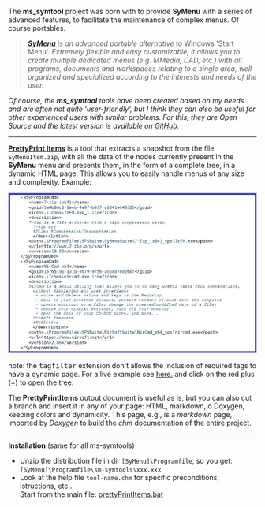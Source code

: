 The **ms_symtool** project was born with to provide **SyMenu** with a series of advanced features, to facilitate the maintenance of complex menus. Of course portables.

>  *[**SyMenu**](https://www.ugmfree.it "SyMenu Home") is an advanced portable alternative to* Windows 'Start Menu'. *Extremely flexible and easy    customizable, it allows you to create multiple dedicated menus (e.g. MMedia, CAD, etc.) with all programs, documents and workspaces relating to a single  area, well organized and specialized according to the interests and needs of the user.*

*Of course, the **ms_symtool** tools have been created based on my needs and are often not quite 'user-friendly', but I think they can also be useful for other experienced users with similar problems. For this, they are Open Source and the latest version is available on [GitHub](https://github.com/msillano/ms_symtools "Public repository").*

-------------------------------
[**PrettyPrint Items**](https://github.com/msillano/ms_symtools/tree/main/PrettyPrintItems  "Download from GitHub") is a tool that extracts a snapshot from the file <code>SyMenuItem.zip</code>, with all the data of the nodes currently present in the **SyMenu** menu and presents them, in the form of a complete tree, in a dynamic HTML page. This allows you to easily handle menus of any size and complexity. Example:

![a SyMenu tree fragment](./img/symenyppout.png?raw=true)

 note: the <tt>tagfilter</tt> extension don't allows the inclusion of required tags to have a dynamic page. For a live example see [here.](http://o2xdl.org/storage/outputpage.html) and click on the red plus (+) to open the tree.
 
The **PrettyPrintItems** output document is useful as is, but you can also cut a branch and insert it in any of your page: HTML, markdown, o Doxygen, keeping colors and dynamicity. This page, e.g., is a *markdown* page, imported by *Doxygen* to build the *chm* documentation of the entire project.

--------------------------------------
**Installation** (same for all ms-symtools)

 - Unzip the distribution file in dir <code>[SyMenu]\Programfile</code>, so you get: <code>[SyMenu]\Programfile\sm-symtools\xxx.xxx</code>
 - Look at the help file <code>tool-name.chm</code> for specific preconditions,  istructions, etc..  
 Start from the main file: <a class="el" href="pretty_print_items_8bat.html#details" target="_self">prettyPrintItems.bat</a>



